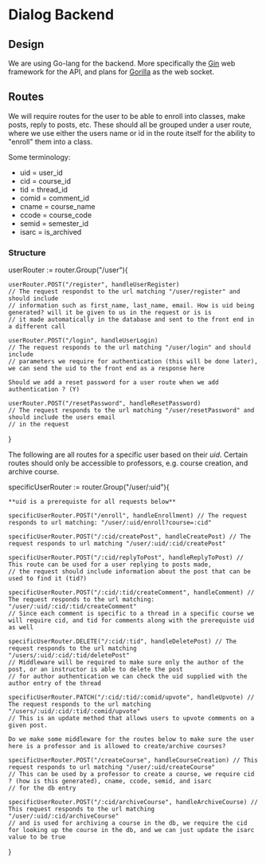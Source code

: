 # Dialog Backend

## Design

We are using Go-lang for the backend. More specifically the [Gin](https://github.com/gin-gonic/gin) web framework for the API, and plans for [Gorilla](https://github.com/gorilla/websocket) as the web socket.

## Routes

We will require routes for the user to be able to enroll into classes, make posts, reply to posts, etc. These should all be grouped under a user route, where we use either the users name or id
in the route itself for the ability to "enroll" them into a class.

Some terminology:

- uid = user_id
- cid = course_id
- tid = thread_id
- comid = comment_id
- cname = course_name
- ccode = course_code
- semid = semester_id
- isarc = is_archived

### Structure

userRouter := router.Group("/user"){

    userRouter.POST("/register", handleUserRegister)
    // The request respondst to the url matching "/user/register" and should include
    // information such as first_name, last_name, email. How is uid being generated? will it be given to us in the request or is is
    // it made automatically in the database and sent to the front end in a different call

    userRouter.POST("/login", handleUserLogin)
    // The request responds to the url matching "/user/login" and should include
    // parameters we require for authentication (this will be done later), we can send the uid to the front end as a response here

    Should we add a reset password for a user route when we add authentication ? (Y)

    userRouter.POST("/resetPassword", handleResetPassword)
    // The request responds to the url matching "/user/resetPassword" and should include the users email
    // in the request

}

The following are all routes for a specific user based on their _uid_. Certain routes should only be accessible to professors, e.g. course creation, and archive course.

specificUserRouter := router.Group("/user/:uid"){

    **uid is a prerequiste for all requests below**

    specificUserRouter.POST("/enroll", handleEnrollment) // The request responds to url matching: "/user/:uid/enroll?course=:cid"

    specificUserRouter.POST("/:cid/createPost", handleCreatePost) // The request responds to url matching "/user/:uid/:cid/createPost"

    specificUserRouter.POST("/:cid/replyToPost", handleReplyToPost) // This route can be used for a user replying to posts made,
    // the request should include information about the post that can be used to find it (tid?)

    specificUserRouter.POST("/:cid/:tid/createComment", handleComment) // The request responds to the url matching: "/user/:uid/:cid/:tid/createComment"
    // Since each comment is specific to a thread in a specific course we will require cid, and tid for comments along with the prerequiste uid as well

    specificUserRouter.DELETE("/:cid/:tid", handleDeletePost) // The request responds to the url matching "/users/:uid/:cid/:tid/deletePost"
    // Middleware will be required to make sure only the author of the post, or an instructor is able to delete the post
    // for author authentication we can check the uid supplied with the author entry of the thread

    specificUserRouter.PATCH("/:cid/:tid/:comid/upvote", handleUpvote) // The request responds to the url matching "/users/:uid/:cid/:tid/:comid/upvote"
    // This is an update method that allows users to upvote comments on a given post.

    Do we make some middleware for the routes below to make sure the user here is a professor and is allowed to create/archive courses?

    specificUserRouter.POST("/createCourse", handleCourseCreation) // This request responds to url matching "/user/:uid/createCourse"
    // This can be used by a professor to create a course, we require cid ? (how is this generated), cname, ccode, semid, and isarc
    // for the db entry

    specificUserRouter.POST("/:cid/archiveCourse", handleArchiveCourse) // This request responds to the url matching "/user/:uid/:cid/archiveCourse"
    // and is used for archiving a course in the db, we require the cid for looking up the course in the db, and we can just update the isarc value to be true

}
